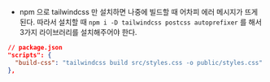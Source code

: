 - npm 으로 tailwindcss 만 설치하면 나중에 빌드할 때 어차피 에러 메시지가 뜨게 된다. 따라서 설치할 때 `npm i -D tailwindcss postcss autoprefixer` 를 해서 3가지 라이브러리를 설치해주어야 한다. 

```json
// package.json
"scripts": {
  "build-css": "tailwindcss build src/styles.css -o public/styles.css"
},
```

